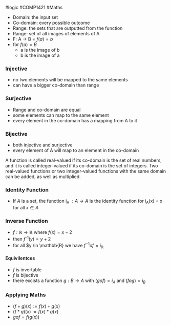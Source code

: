 #logic #COMP1421 #Maths
- Domain: the input set
- Co-domain: every possible outcome
- Range: the sets that are outputted from the function
- Range: set of all images of elements of A
- F: A $\rightarrow$ B = $f(a)=b$
- for $f(a)=B$
	- a is the image of b
	- b is the image of a
### Injective
- no two elements will be mapped to the same elements
- can have a bigger co-domain than range
### Surjective
- Range and co-domain are equal
- some elements can map to the same element
- every element in the co-domain has a mapping from A to it
### Bijective
- both injective and surjective
- every element of A will map to an element in the co-domain

A function is called real-valued if its co-domain is the set of real numbers, and it is called integer-valued if its co-domain is the set of integers.
Two real-valued functions or two integer-valued functions with the same domain can be added, as well as multiplied.

### Identity Function
- If $A$ is a set, the function i<sub>A</sub> $:A \rightarrow A$ is the identity function for i<sub>A</sub>(x) = x for all $x \in A$

### Inverse Function
- $f : \mathbb{R} \rightarrow \mathbb{R}$ where $f(x) = x -2$
- then $f$<sup>-1</sup>$(y) = y + 2$ 
- for all $y \in \mathbb{R} we have $f^{-1} o f = {i}_\mathbb{R}$ 
#### Equivilentces
- $f$ is invertable
- $f$ is bijective
- there excists a function $g : B \rightarrow A$ with $(gof) = i_A$ and $(fog) = i_B$

### Applying Maths
- $(f+g)(x) := f(x) + g(x)$
- $(f * g)(x) := f(x) * g(x)$
- $g o f  =  f(g(x))$
